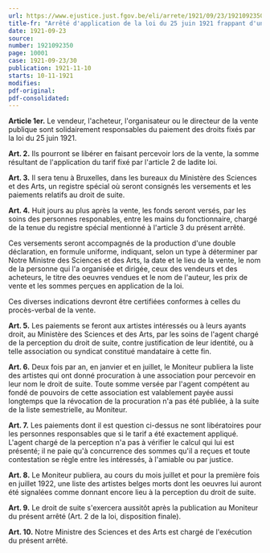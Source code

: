 ```yaml
---
url: https://www.ejustice.just.fgov.be/eli/arrete/1921/09/23/1921092350/justel
title-fr: "Arrêté d'application de la loi du 25 juin 1921 frappant d'un droit les ventes publiques d'oeuvres d'art, au bénéfice des artistes auteurs des oeuvres vendues."
date: 1921-09-23
source:
number: 1921092350
page: 10001
case: 1921-09-23/30
publication: 1921-11-10
starts: 10-11-1921
modifies:
pdf-original:
pdf-consolidated:
---
```


**Article 1er.** Le vendeur, l'acheteur, l'organisateur ou le directeur de la vente publique sont solidairement responsables du paiement des droits fixés par la loi du 25 juin 1921.

**Art. 2.** Ils pourront se libérer en faisant percevoir lors de la vente, la somme résultant de l'application du tarif fixé par l'article 2 de ladite loi.

**Art. 3.** Il sera tenu à Bruxelles, dans les bureaux du Ministère des Sciences et des Arts, un registre spécial où seront consignés les versements et les paiements relatifs au droit de suite.

**Art. 4.** Huit jours au plus après la vente, les fonds seront versés, par les soins des personnes responables, entre les mains du fonctionnaire, chargé de la tenue du registre spécial mentionné à l'article 3 du présent arrêté.

Ces versements seront accompagnés de la production d'une double déclaration, en formule uniforme, indiquant, selon un type à déterminer par Notre Ministre des Sciences et des Arts, la date et le lieu de la vente, le nom de la personne qui l'a organisée et dirigée, ceux des vendeurs et des acheteurs, le titre des oeuvres vendues et le nom de l'auteur, les prix de vente et les sommes perçues en application de la loi.

Ces diverses indications devront être certifiées conformes à celles du procès-verbal de la vente.

**Art. 5.** Les paiements se feront aux artistes intéressés ou à leurs ayants droit, au Ministère des Sciences et des Arts, par les soins de l'agent chargé de la perception du droit de suite, contre justification de leur identité, ou à telle association ou syndicat constitué mandataire à cette fin.

**Art. 6.** Deux fois par an, en janvier et en juillet, le Moniteur publiera la liste des artistes qui ont donné procuration à une association pour percevoir en leur nom le droit de suite. Toute somme versée par l'agent compétent au fondé de pouvoirs de cette association est valablement payée aussi longtemps que la révocation de la procuration n'a pas été publiée, à la suite de la liste semestrielle, au Moniteur.

**Art. 7.** Les paiements dont il est question ci-dessus ne sont libératoires pour les personnes responsables que si le tarif a été exactement appliqué. L'agent chargé de la perception n'a pas à vérifier le calcul qui lui est présenté; il ne paie qu'à concurrence des sommes qu'il a reçues et toute contestation se règle entre les intéressés, à l'amiable ou par justice.

**Art. 8.** Le Moniteur publiera, au cours du mois juillet et pour la première fois en juillet 1922, une liste des artistes belges morts dont les oeuvres lui auront été signalées comme donnant encore lieu à la perception du droit de suite.

**Art. 9.** Le droit de suite s'exercera aussitôt après la publication au Moniteur du présent arrêté (Art. 2 de la loi, disposition finale).

**Art. 10.** Notre Ministre des Sciences et des Arts est chargé de l'exécution du présent arrêté.
